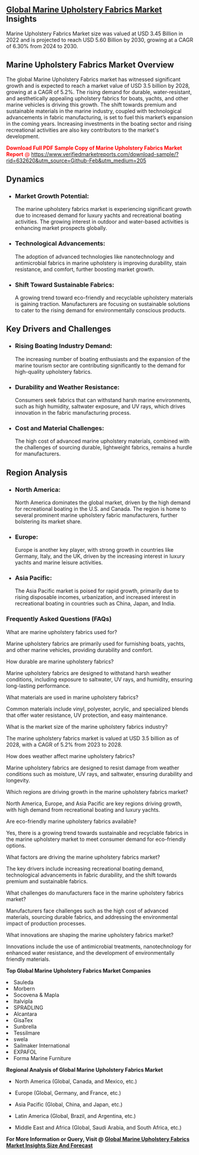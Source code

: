 <h2><a href="https://www.verifiedmarketreports.com/download-sample/?rid=632620&amp;utm_source=Github&amp;utm_medium=205" target="_blank">Global Marine Upholstery Fabrics Market</a> Insights</h2><p>Marine Upholstery Fabrics Market size was valued at USD 3.45 Billion in 2022 and is projected to reach USD 5.60 Billion by 2030, growing at a CAGR of 6.30% from 2024 to 2030.</p><p> <h2>Marine Upholstery Fabrics Market Overview</h2> <p>The global Marine Upholstery Fabrics market has witnessed significant growth and is expected to reach a market value of USD 3.5 billion by 2028, growing at a CAGR of 5.2%. The rising demand for durable, water-resistant, and aesthetically appealing upholstery fabrics for boats, yachts, and other marine vehicles is driving this growth. The shift towards premium and sustainable materials in the marine industry, coupled with technological advancements in fabric manufacturing, is set to fuel this market’s expansion in the coming years. Increasing investments in the boating sector and rising recreational activities are also key contributors to the market's development.</p> <p><p><span class=""><span style="color: #ff0000;"><strong>Download Full PDF Sample Copy of Marine Upholstery Fabrics Market Report</strong> @ </span><a href="https://www.verifiedmarketreports.com/download-sample/?rid=632620&amp;utm_source=Github-Feb&amp;utm_medium=205" target="_blank">https://www.verifiedmarketreports.com/download-sample/?rid=632620&amp;utm_source=Github-Feb&amp;utm_medium=205</a></span></p></p> <h2>Dynamics</h2> <ul> <li><h3>Market Growth Potential:</h3> The marine upholstery fabrics market is experiencing significant growth due to increased demand for luxury yachts and recreational boating activities. The growing interest in outdoor and water-based activities is enhancing market prospects globally.</li> <li><h3>Technological Advancements:</h3> The adoption of advanced technologies like nanotechnology and antimicrobial fabrics in marine upholstery is improving durability, stain resistance, and comfort, further boosting market growth.</li> <li><h3>Shift Toward Sustainable Fabrics:</h3> A growing trend toward eco-friendly and recyclable upholstery materials is gaining traction. Manufacturers are focusing on sustainable solutions to cater to the rising demand for environmentally conscious products.</li> </ul> <h2>Key Drivers and Challenges</h2> <ul> <li><h3>Rising Boating Industry Demand:</h3> The increasing number of boating enthusiasts and the expansion of the marine tourism sector are contributing significantly to the demand for high-quality upholstery fabrics.</li> <li><h3>Durability and Weather Resistance:</h3> Consumers seek fabrics that can withstand harsh marine environments, such as high humidity, saltwater exposure, and UV rays, which drives innovation in the fabric manufacturing process.</li> <li><h3>Cost and Material Challenges:</h3> The high cost of advanced marine upholstery materials, combined with the challenges of sourcing durable, lightweight fabrics, remains a hurdle for manufacturers.</li> </ul> <h2>Region Analysis</h2> <ul> <li><h3>North America:</h3> North America dominates the global market, driven by the high demand for recreational boating in the U.S. and Canada. The region is home to several prominent marine upholstery fabric manufacturers, further bolstering its market share.</li> <li><h3>Europe:</h3> Europe is another key player, with strong growth in countries like Germany, Italy, and the UK, driven by the increasing interest in luxury yachts and marine leisure activities.</li> <li><h3>Asia Pacific:</h3> The Asia Pacific market is poised for rapid growth, primarily due to rising disposable incomes, urbanization, and increased interest in recreational boating in countries such as China, Japan, and India.</li> </ul> <h3>Frequently Asked Questions (FAQs)</h3> <p>What are marine upholstery fabrics used for?</p> <p>Marine upholstery fabrics are primarily used for furnishing boats, yachts, and other marine vehicles, providing durability and comfort.</p> <p>How durable are marine upholstery fabrics?</p> <p>Marine upholstery fabrics are designed to withstand harsh weather conditions, including exposure to saltwater, UV rays, and humidity, ensuring long-lasting performance.</p> <p>What materials are used in marine upholstery fabrics?</p> <p>Common materials include vinyl, polyester, acrylic, and specialized blends that offer water resistance, UV protection, and easy maintenance.</p> <p>What is the market size of the marine upholstery fabrics industry?</p> <p>The marine upholstery fabrics market is valued at USD 3.5 billion as of 2028, with a CAGR of 5.2% from 2023 to 2028.</p> <p>How does weather affect marine upholstery fabrics?</p> <p>Marine upholstery fabrics are designed to resist damage from weather conditions such as moisture, UV rays, and saltwater, ensuring durability and longevity.</p> <p>Which regions are driving growth in the marine upholstery fabrics market?</p> <p>North America, Europe, and Asia Pacific are key regions driving growth, with high demand from recreational boating and luxury yachts.</p> <p>Are eco-friendly marine upholstery fabrics available?</p> <p>Yes, there is a growing trend towards sustainable and recyclable fabrics in the marine upholstery market to meet consumer demand for eco-friendly options.</p> <p>What factors are driving the marine upholstery fabrics market?</p> <p>The key drivers include increasing recreational boating demand, technological advancements in fabric durability, and the shift towards premium and sustainable fabrics.</p> <p>What challenges do manufacturers face in the marine upholstery fabrics market?</p> <p>Manufacturers face challenges such as the high cost of advanced materials, sourcing durable fabrics, and addressing the environmental impact of production processes.</p> <p>What innovations are shaping the marine upholstery fabrics market?</p> <p>Innovations include the use of antimicrobial treatments, nanotechnology for enhanced water resistance, and the development of environmentally friendly materials.</p> </p><p><strong>Top Global Marine Upholstery Fabrics Market Companies</strong></p><div data-test-id=""><p><li>Sauleda</li><li> Morbern</li><li> Socovena & Mapla</li><li> Italvipla</li><li> SPRADLING</li><li> Alcantara</li><li> GisaTex</li><li> Sunbrella</li><li> Tessilmare</li><li> swela</li><li> Sailmaker International</li><li> EXPAFOL</li><li> Forma Marine Furniture</li></p><div><strong>Regional Analysis of&nbsp;Global Marine Upholstery Fabrics Market</strong></div><ul><li dir="ltr"><p dir="ltr">North America&nbsp;(Global, Canada, and Mexico, etc.)</p></li><li dir="ltr"><p dir="ltr">Europe (Global, Germany, and France, etc.)</p></li><li dir="ltr"><p dir="ltr">Asia Pacific&nbsp;(Global, China, and Japan, etc.)</p></li><li dir="ltr"><p dir="ltr">Latin America&nbsp;(Global, Brazil, and Argentina, etc.)</p></li><li dir="ltr">Middle East and Africa&nbsp;(Global, Saudi Arabia, and South Africa, etc.)</li></ul><p><strong>For More Information or Query, Visit @&nbsp;</strong><strong><a href="https://www.verifiedmarketreports.com/product/marine-upholstery-fabrics-market/?utm_source=Github&amp;utm_medium=205" target="_blank">Global Marine Upholstery Fabrics Market Insights Size And Forecast</a></strong></p></div>
